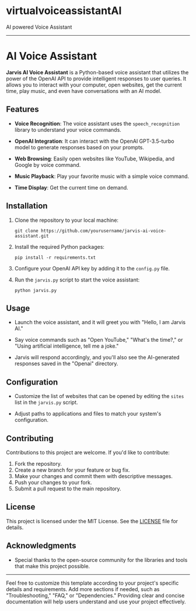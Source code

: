 # virtualvoiceassistantAI
AI powered Voice Assistant

---

#  AI Voice Assistant

**Jarvis AI Voice Assistant** is a Python-based voice assistant that utilizes the power of the OpenAI API to provide intelligent responses to user queries. It allows you to interact with your computer, open websites, get the current time, play music, and even have conversations with an AI model.

## Features

- **Voice Recognition**: The voice assistant uses the `speech_recognition` library to understand your voice commands.

- **OpenAI Integration**: It can interact with the OpenAI GPT-3.5-turbo model to generate responses based on your prompts.

- **Web Browsing**: Easily open websites like YouTube, Wikipedia, and Google by voice command.

- **Music Playback**: Play your favorite music with a simple voice command.

- **Time Display**: Get the current time on demand.

## Installation

1. Clone the repository to your local machine:

   ```shell
   git clone https://github.com/yourusername/jarvis-ai-voice-assistant.git
   ```

2. Install the required Python packages:

   ```shell
   pip install -r requirements.txt
   ```

3. Configure your OpenAI API key by adding it to the `config.py` file.

4. Run the `jarvis.py` script to start the voice assistant:

   ```shell
   python jarvis.py
   ```

## Usage

- Launch the voice assistant, and it will greet you with "Hello, I am Jarvis AI."

- Say voice commands such as "Open YouTube," "What's the time?," or "Using artificial intelligence, tell me a joke."

- Jarvis will respond accordingly, and you'll also see the AI-generated responses saved in the "Openai" directory.

## Configuration

- Customize the list of websites that can be opened by editing the `sites` list in the `jarvis.py` script.

- Adjust paths to applications and files to match your system's configuration.

## Contributing

Contributions to this project are welcome. If you'd like to contribute:

1. Fork the repository.
2. Create a new branch for your feature or bug fix.
3. Make your changes and commit them with descriptive messages.
4. Push your changes to your fork.
5. Submit a pull request to the main repository.

## License

This project is licensed under the MIT License. See the [LICENSE](LICENSE) file for details.

## Acknowledgments

- Special thanks to the open-source community for the libraries and tools that make this project possible.

---

Feel free to customize this template according to your project's specific details and requirements. Add more sections if needed, such as "Troubleshooting," "FAQ," or "Dependencies." Providing clear and concise documentation will help users understand and use your project effectively.
